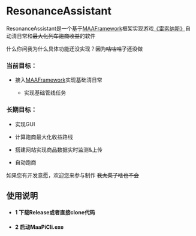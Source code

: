 # ResonanceAssistant

ResonanceAssistant是一个基于[MAAFramework](https://github.com/MaaXYZ/MaaFramework)框架实现游戏[《雷索纳斯》](https://soli-reso.com/)自动清日常和~~最大化列车跑商收益~~的软件

什么你问我为什么具体功能还没实现？~~因为咕咕咕了还没做~~

### 当前目标：

- 接入[MAAFramework](https://github.com/MaaXYZ/MaaFramework)实现基础清日常
  
  - 实现基础管线任务

### 长期目标：

- 实现GUI

- 计算跑商最大化收益路线

- 搭建网站实现商品数据实时监测&上传

- 自动跑商

如果您有开发意愿，欢迎您来参与制作 ~~我太菜了啥也不会~~

## 使用说明

- ####  1 下载Release或者直接clone代码

- ####  2 启动MaaPiCli.exe

